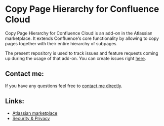 # Copy Page Hierarchy for Confluence Cloud

Copy Page Hierarchy for Confluence Cloud is an add-on in the Atlassian marketplace. It extends Confluence's core functionality by allowing to copy pages together with their entire hierarchy of subpages.

The present repository is used to track issues and feature requests coming up during the usage of that add-on. You can create issues right [here](https://github.com/petereigenschink/confluence-cloud-copy-page-hierarchy-issues/issues).

## Contact me:
If you have any questions feel free to [contact me directly](mailto:contact@peter-eigenschink.at).

## Links:
* [Atlassian marketplace](https://marketplace.atlassian.com/plugins/)
* [Security & Privacy](https://peter-eigenschink.atlassian.net/wiki/spaces/GFCC/pages/5832760/Security+Privacy)
